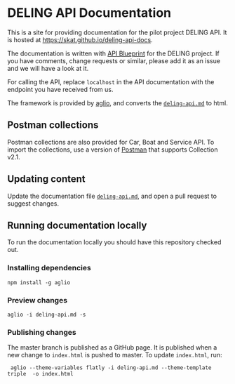 # DELING API Documentation

This is a site for providing documentation for the pilot project DELING API. It is hosted at https://skat.github.io/deling-api-docs.

The documentation is written with [API Blueprint](https://apiblueprint.org/) for the DELING project. If you have comments, change requests or similar, please add it as an issue and we will have a look at it.

For calling the API, replace `localhost` in the API documentation with the endpoint you have received from us.

The framework is provided by [aglio](https://github.com/danielgtaylor/aglio), and converts the [`deling-api.md`](deling-api.md) to html.

## Postman collections
Postman collections are also provided for Car, Boat and Service API. To import the collections, use a version of [Postman](https://www.getpostman.com/) that supports Collection v2.1.

## Updating content

Update the documentation file [`deling-api.md`](deling-api.md), and open a pull request to suggest changes.

## Running documentation locally

To run the documentation locally you should have this repository checked out.

### Installing dependencies
```
npm install -g aglio
```

### Preview changes
```
aglio -i deling-api.md -s
```
### Publishing changes
The master branch is published as a GitHub page. It is published when a new change to `index.html` is pushed to master. To update `index.html`, run:
```
 aglio --theme-variables flatly -i deling-api.md --theme-template triple  -o index.html
```
